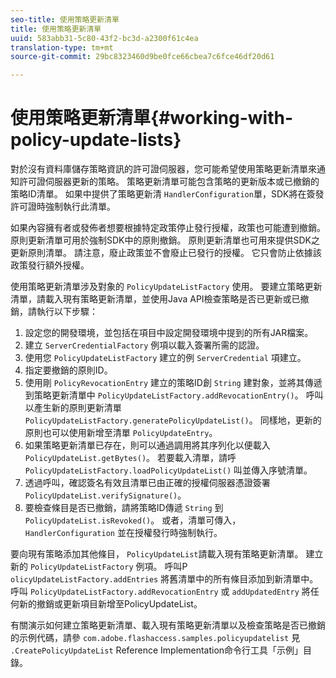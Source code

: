 ```yaml
---
seo-title: 使用策略更新清單
title: 使用策略更新清單
uuid: 583abb31-5c80-43f2-bc3d-a2300f61c4ea
translation-type: tm+mt
source-git-commit: 29bc8323460d9be0fce66cbea7c6fce46df20d61

---
```



# 使用策略更新清單{#working-with-policy-update-lists}

對於沒有資料庫儲存策略資訊的許可證伺服器，您可能希望使用策略更新清單來通知許可證伺服器更新的策略。 策略更新清單可能包含策略的更新版本或已撤銷的策略ID清單。 如果中提供了策略更新清 `HandlerConfiguration`單，SDK將在簽發許可證時強制執行此清單。

如果內容擁有者或發佈者想要根據特定政策停止發行授權，政策也可能遭到撤銷。 原則更新清單可用於強制SDK中的原則撤銷。 原則更新清單也可用來提供SDK之更新原則清單。 請注意，廢止政策並不會廢止已發行的授權。 它只會防止依據該政策發行額外授權。

使用策略更新清單涉及對象的 `PolicyUpdateListFactory` 使用。 要建立策略更新清單，請載入現有策略更新清單，並使用Java API檢查策略是否已更新或已撤銷，請執行以下步驟：

1. 設定您的開發環境，並包括在項目中設定開發環境中提到的所有JAR檔案。
1. 建立 `ServerCredentialFactory` 例項以載入簽署所需的認證。
1. 使用您 `PolicyUpdateListFactory` 建立的例 `ServerCredential` 項建立。
1. 指定要撤銷的原則ID。
1. 使用剛 `PolicyRevocationEntry` 建立的策略ID創 `String` 建對象，並將其傳遞到策略更新清單中 `PolicyUpdateListFactory.addRevocationEntry()`。 呼叫以產生新的原則更新清單 `PolicyUpdateListFactory.generatePolicyUpdateList()`。 同樣地，更新的原則也可以使用新增至清單 `PolicyUpdateEntry`。
1. 如果策略更新清單已存在，則可以通過調用將其序列化以便載入 `PolicyUpdateList.getBytes()`。 若要載入清單，請呼 `PolicyUpdateListFactory.loadPolicyUpdateList()` 叫並傳入序號清單。
1. 透過呼叫，確認簽名有效且清單已由正確的授權伺服器憑證簽署 `PolicyUpdateList.verifySignature()`。
1. 要檢查條目是否已撤銷，請將策略ID傳遞 `String` 到 `PolicyUpdateList.isRevoked()`。 或者，清單可傳入， `HandlerConfiguration` 並在授權發行時強制執行。

要向現有策略添加其他條目， `PolicyUpdateList`請載入現有策略更新清單。 建立新的 `PolicyUpdateListFactory` 例項。 呼叫P `olicyUpdateListFactory.addEntries` 將舊清單中的所有條目添加到新清單中。 呼叫 `PolicyUpdateListFactory.addRevocationEntry` 或 `addUpdatedEntry` 將任何新的撤銷或更新項目新增至PolicyUpdateList。

有關演示如何建立策略更新清單、載入現有策略更新清單以及檢查策略是否已撤銷的示例代碼，請參 `com.adobe.flashaccess.samples.policyupdatelist` 見 `.CreatePolicyUpdateList` Reference Implementation命令行工具「示例」目錄。
